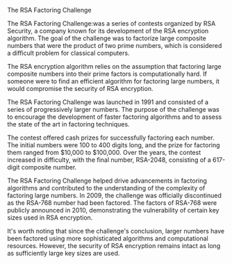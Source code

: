 The RSA Factoring Challenge

The RSA Factoring Challenge:was a series of contests organized by RSA Security, a company known for its development of the RSA encryption algorithm. The goal of the challenge was to factorize large composite numbers that were the product of two prime numbers, which is considered a difficult problem for classical computers.

The RSA encryption algorithm relies on the assumption that factoring large composite numbers into their prime factors is computationally hard. If someone were to find an efficient algorithm for factoring large numbers, it would compromise the security of RSA encryption.

The RSA Factoring Challenge was launched in 1991 and consisted of a series of progressively larger numbers. The purpose of the challenge was to encourage the development of faster factoring algorithms and to assess the state of the art in factoring techniques.

The contest offered cash prizes for successfully factoring each number. The initial numbers were 100 to 400 digits long, and the prize for factoring them ranged from $10,000 to $100,000. Over the years, the contest increased in difficulty, with the final number, RSA-2048, consisting of a 617-digit composite number.

The RSA Factoring Challenge helped drive advancements in factoring algorithms and contributed to the understanding of the complexity of factoring large numbers. In 2009, the challenge was officially discontinued as the RSA-768 number had been factored. The factors of RSA-768 were publicly announced in 2010, demonstrating the vulnerability of certain key sizes used in RSA encryption.

It's worth noting that since the challenge's conclusion, larger numbers have been factored using more sophisticated algorithms and computational resources. However, the security of RSA encryption remains intact as long as sufficiently large key sizes are used.
